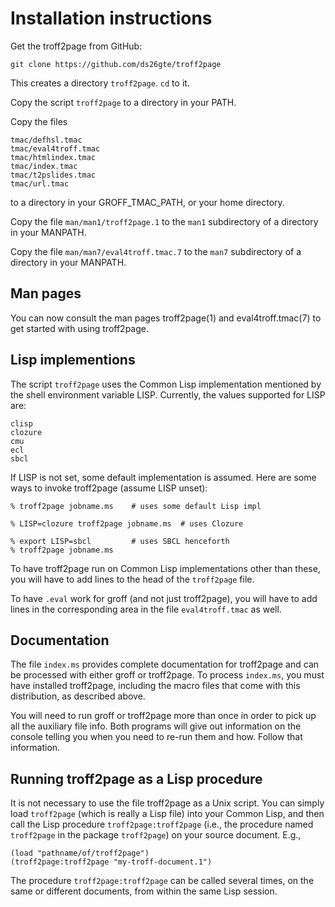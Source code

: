 # Installation instructions

Get the troff2page from GitHub:

```
git clone https://github.com/ds26gte/troff2page
```

This creates a directory `troff2page`.  `cd` to it.

Copy the script `troff2page` to a directory in your PATH.

Copy the files

```
tmac/defhsl.tmac
tmac/eval4troff.tmac
tmac/htmlindex.tmac
tmac/index.tmac
tmac/t2pslides.tmac
tmac/url.tmac
```

to a directory in your GROFF_TMAC_PATH, or your home directory.

Copy the file `man/man1/troff2page.1` to the `man1` subdirectory of a
directory in your MANPATH.

Copy the file `man/man7/eval4troff.tmac.7` to the `man7` subdirectory of a
directory in your MANPATH.

## Man pages

You can now consult the man pages troff2page(1) and eval4troff.tmac(7)
to get started with using troff2page.

## Lisp implementions

The script `troff2page` uses the Common Lisp implementation mentioned by the shell
environment variable LISP.  Currently, the values supported for LISP
are:

```
clisp
clozure
cmu
ecl
sbcl
```

If LISP is not set, some default implementation is assumed.
Here are some ways to invoke troff2page (assume LISP
unset):

```
% troff2page jobname.ms    # uses some default Lisp impl

% LISP=clozure troff2page jobname.ms  # uses Clozure

% export LISP=sbcl         # uses SBCL henceforth
% troff2page jobname.ms
```

To have troff2page run on Common Lisp implementations other than these,
you will have to add lines to the head of the `troff2page` file.

To have `.eval` work for groff (and not just troff2page), you will have to
add lines in the corresponding area in the file `eval4troff.tmac` as well.

## Documentation

The file `index.ms` provides complete documentation for troff2page
and can be processed with either groff or troff2page.  To process
`index.ms`, you must have installed troff2page, including the macro
files that come with this distribution, as described above.

You will need to run groff or troff2page more than once in order to
pick up all the auxiliary file info.  Both programs will give out
information on the console telling you when you need to re-run them and
how.  Follow that information.

## Running troff2page as a Lisp procedure

It is not necessary to use the file troff2page as a Unix script.  You
can simply load `troff2page` (which is really a Lisp file) into your
Common Lisp, and then call the Lisp procedure
`troff2page:troff2page`
(i.e., the procedure named `troff2page` in the package
`troff2page`) on your
source document.  E.g.,

```
(load "pathname/of/troff2page")
(troff2page:troff2page "my-troff-document.1")
```

The procedure `troff2page:troff2page` can be called several times, on the
same or different documents, from within the same Lisp session.
